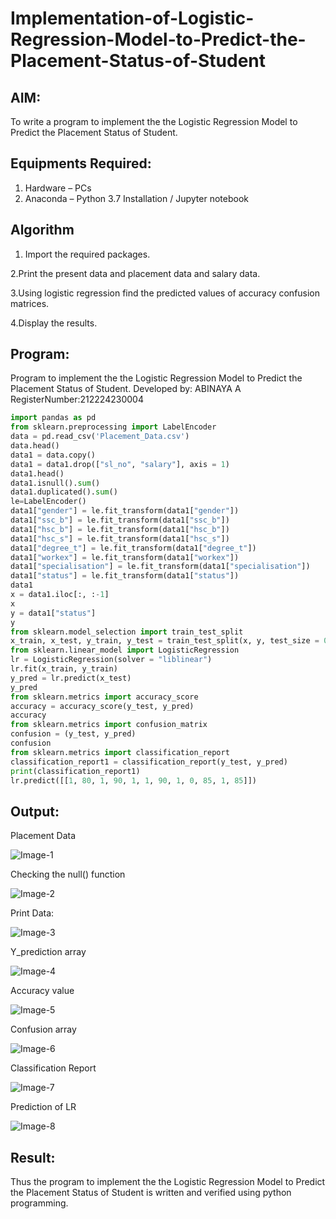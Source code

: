 # Implementation-of-Logistic-Regression-Model-to-Predict-the-Placement-Status-of-Student

## AIM:
To write a program to implement the the Logistic Regression Model to Predict the Placement Status of Student.

## Equipments Required:
1. Hardware – PCs
2. Anaconda – Python 3.7 Installation / Jupyter notebook

## Algorithm
1. Import the required packages.

2.Print the present data and placement data and salary data.

3.Using logistic regression find the predicted values of accuracy confusion matrices.

4.Display the results.


## Program:

Program to implement the the Logistic Regression Model to Predict the Placement Status of Student.
Developed by: ABINAYA A
RegisterNumber:212224230004  
```python
import pandas as pd
from sklearn.preprocessing import LabelEncoder
data = pd.read_csv('Placement_Data.csv')
data.head()
data1 = data.copy()
data1 = data1.drop(["sl_no", "salary"], axis = 1)
data1.head()
data1.isnull().sum()
data1.duplicated().sum()
le=LabelEncoder()
data1["gender"] = le.fit_transform(data1["gender"])
data1["ssc_b"] = le.fit_transform(data1["ssc_b"])
data1["hsc_b"] = le.fit_transform(data1["hsc_b"])
data1["hsc_s"] = le.fit_transform(data1["hsc_s"])
data1["degree_t"] = le.fit_transform(data1["degree_t"])
data1["workex"] = le.fit_transform(data1["workex"])
data1["specialisation"] = le.fit_transform(data1["specialisation"])
data1["status"] = le.fit_transform(data1["status"])
data1
x = data1.iloc[:, :-1]
x
y = data1["status"]
y
from sklearn.model_selection import train_test_split
x_train, x_test, y_train, y_test = train_test_split(x, y, test_size = 0.2, random_state = 0)
from sklearn.linear_model import LogisticRegression
lr = LogisticRegression(solver = "liblinear")
lr.fit(x_train, y_train)
y_pred = lr.predict(x_test)
y_pred
from sklearn.metrics import accuracy_score
accuracy = accuracy_score(y_test, y_pred)
accuracy
from sklearn.metrics import confusion_matrix
confusion = (y_test, y_pred)
confusion
from sklearn.metrics import classification_report
classification_report1 = classification_report(y_test, y_pred)
print(classification_report1)
lr.predict([[1, 80, 1, 90, 1, 1, 90, 1, 0, 85, 1, 85]])
```

## Output:
Placement Data

![Image-1](https://github.com/user-attachments/assets/4aeeec09-1178-4f99-84d2-3777dcd29569)

Checking the null() function

![Image-2](https://github.com/user-attachments/assets/cb374c16-242b-4ee5-8534-eccac55d2d42)

Print Data:

![Image-3](https://github.com/user-attachments/assets/757c9d93-456a-4e20-8756-19a74af3051f)

Y_prediction array

![Image-4](https://github.com/user-attachments/assets/0498e9a3-acea-4aa0-9df0-1566cd0c582f)

Accuracy value

![Image-5](https://github.com/user-attachments/assets/8c0fef88-9c3a-4548-ac0a-7aac46180498)

Confusion array

![Image-6](https://github.com/user-attachments/assets/92682da6-c89f-435c-96fb-83b338914c44)

Classification Report

![Image-7](https://github.com/user-attachments/assets/c4a03543-4f3e-40e8-9fdb-860e3a21d17e)

Prediction of LR

![Image-8](https://github.com/user-attachments/assets/b1babab0-c5bd-42dd-b0d9-370af973f72d)

## Result:
Thus the program to implement the the Logistic Regression Model to Predict the Placement Status of Student is written and verified using python programming.
